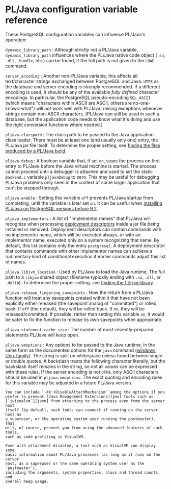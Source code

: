 # PL/Java configuration variable reference

These PostgreSQL configuration variables can influence PL/Java's operation:

`dynamic_library_path`
: Although strictly not a PL/Java variable, `dynamic_library_path` influences
    where the PL/Java native code object (`.so`, `.dll`, `.bundle`, etc.) can
    be found, if the full path is not given to the `LOAD` command.

`server_encoding`
: Another non-PL/Java variable, this affects all text/character strings
    exchanged between PostgreSQL and Java. `UTF8` as the database and server
    encoding is _strongly_ recommended. If a different encoding is used, it
    should be any of the available _fully defined_ character encodings. In
    particular, the PostgreSQL pseudo-encoding `SQL_ASCII` (which means
    "characters within ASCII are ASCII, others are no-one-knows-what") will
    _not_ work well with PL/Java, raising exceptions whenever strings contain
    non-ASCII characters. (PL/Java can still be used in such a database, but
    the application code needs to know what it's doing and use the right
    conversion functions where needed.)

`pljava.classpath`
: The class path to be passed to the Java application class loader. There
    must be at least one (and usually only one) entry, the PL/Java jar file
    itself. To determine the proper setting, see
    [finding the files produced by a PL/Java build](../install/locate.html).

`pljava.debug`
: A boolean variable that, if set `on`, stops the process on first entry to
    PL/Java before the Java virtual machine is started. The process cannot
    proceed until a debugger is attached and used to set the static
    `Backend.c` variable `pljavaDebug` to zero. This may be useful for debugging
    PL/Java problems only seen in the context of some larger application
    that can't be stepped through.

`pljava.enable`
: Setting this variable `off` prevents PL/Java startup from completing, until
    the variable is later set `on`. It can be useful when
    [installing PL/Java on PostgreSQL versions before 9.2][pre92].

`pljava.implementors`
: A list of "implementor names" that PL/Java will recognize when processing
    [deployment descriptors][depdesc] inside a jar file being installed or
    removed. Deployment descriptors can contain commands with no implementor
    name, which will be executed always, or with an implementor name, executed
    only on a system recognizing that name. By default, this list contains only
    the entry `postgresql`. A deployment descriptor that contains commands with
    other implementor names can achieve a rudimentary kind of conditional
    execution if earlier commands adjust this list of names.

`pljava.libjvm_location`
: Used by PL/Java to load the Java runtime. The full path to a `libjvm` shared
    object (filename typically ending with `.so`, `.dll`, or `.dylib`).
    To determine the proper setting, see [finding the `libjvm` library][fljvm].

`pljava.release_lingering_savepoints`
: How the return from a PL/Java function will treat any savepoints created
    within it that have not been explicitly either released (the savepoint
    analog of "committed") or rolled back.
    If `off` (the default), they will be rolled back. If `on`, they will be
    released/committed. If possible, rather than setting this variable `on`,
    it would be safer to fix the function to release its own savepoints when
    appropriate.

`pljava.statement_cache_size`
: The number of most-recently-prepared statements PL/Java will keep open.

`pljava.vmoptions`
: Any options to be passed to the Java runtime, in the same form as the
    documented options for the `java` command ([windows][jow],
    [Unix family][jou]). The string is split on whitespace unless found
    between single or double quotes. A backslash treats the following
    character literally, but the backslash itself remains in the string,
    so not all values can be expressed with these rules. If the server
    encoding is not `UTF8`, only ASCII characters should be used in
    `pljava.vmoptions`. The exact quoting and encoding rules for this variable
    may be adjusted in a future PL/Java version.

    You can include `-XX:+DisableAttachMechanism` among the options if you
    prefer to prevent [Java Management Extensions][jmx] tools such as
    [`jvisualvm`][jvvm] from attaching to the process even from the server host
    itself (by default, such tools can connect if running on the server host as
    a superuser, or the operating system user running the postmaster). That
    will, of course, prevent you from using the advanced features of such tools,
    such as code profiling in VisualVM.

    Even with attachment disabled, a tool such as VisualVM can display some
    basic information about PL/Java processes (as long as it runs on the server
    host, as a superuser or the same operating system user as the `postmaster`),
    including the arguments, system properties, class and thread counts, and
    overall heap usage.

[pre92]: ../install/prepg92.html
[depdesc]: https://github.com/tada/pljava/wiki/Sql-deployment-descriptor
[fljvm]: ../install/locatejvm.html
[jmx]: http://www.oracle.com/technetwork/articles/java/javamanagement-140525.html
[jvvm]: http://docs.oracle.com/javase/8/docs/technotes/guides/visualvm/
[jow]: https://docs.oracle.com/javase/8/docs/technotes/tools/windows/java.html
[jou]: https://docs.oracle.com/javase/8/docs/technotes/tools/unix/java.html
